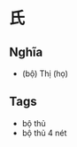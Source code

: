 # 氏

## Nghĩa
* (bộ) Thị (họ)

## Tags
* bộ thủ
* bộ thủ 4 nét

<script>window.HANZI_FIELD='氏';</script>